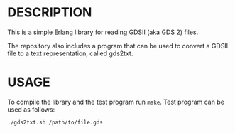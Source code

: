 DESCRIPTION
===========

This is a simple Erlang library for reading GDSII (aka GDS 2) files.

The repository also includes a program that can be used to
convert a GDSII file to a text representation, called gds2txt.

USAGE
=====

To compile the library and the test program run `make`. Test
program can be used as follows:

    ./gds2txt.sh /path/to/file.gds
